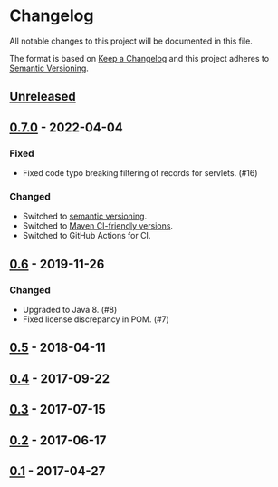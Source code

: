 # Changelog

All notable changes to this project will be documented in this file.

The format is based on [Keep a Changelog](https://keepachangelog.com/en/1.0.0/) and this project adheres to [Semantic Versioning](https://semver.org/spec/v2.0.0.html).

## [Unreleased]

## [0.7.0] - 2022-04-04

### Fixed

- Fixed code typo breaking filtering of records for servlets. (#16)

### Changed

- Switched to [semantic versioning](https://semver.org/).
- Switched to [Maven CI-friendly versions](https://maven.apache.org/maven-ci-friendly.html).
- Switched to GitHub Actions for CI.

## [0.6] - 2019-11-26

### Changed

- Upgraded to Java 8. (#8)
- Fixed license discrepancy in POM. (#7)

## [0.5] - 2018-04-11

## [0.4] - 2017-09-22

## [0.3] - 2017-07-15

## [0.2] - 2017-06-17

## [0.1] - 2017-04-27

[Unreleased]: https://github.com/vy/hrrs/compare/v0.7.0...HEAD
[0.7.0]: https://github.com/vy/hrrs/compare/hrrs-parent-6...v0.7.0
[0.6]: https://github.com/vy/hrrs/compare/hrrs-parent-5...hrrs-parent-6
[0.5]: https://github.com/vy/hrrs/compare/hrrs-parent-4...hrrs-parent-5
[0.4]: https://github.com/vy/hrrs/compare/hrrs-parent-3...hrrs-parent-4
[0.3]: https://github.com/vy/hrrs/compare/hrrs-parent-2...hrrs-parent-3
[0.2]: https://github.com/vy/hrrs/compare/hrrs-parent-1...hrrs-parent-2
[0.1]: https://github.com/vy/hrrs/releases/tag/hrrs-parent-1
